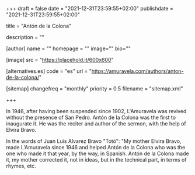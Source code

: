 +++
draft = false
date = "2021-12-31T23:59:55+02:00"
publishdate = "2021-12-31T23:59:55+02:00"

title = "Antón de la Colona"

description = ""

[author]
    name = ""
    homepage = ""
    image=""
    bio=""

[image]
    src = "https://placehold.it/600x600"

[alternatives.es]
    code = "es"
    url = "https://amuravela.com/authors/anton-de-la-colona/"

[sitemap]
  changefreq = "monthly"
  priority = 0.5
  filename = "sitemap.xml"

+++

In 1946, after having been suspended since 1902, L'Amuravela was revived without the presence of San Pedro. Antón de la Colona was the first to inaugurate it. He was the reciter and author of the sermon, with the help of Elvira Bravo.

In the words of Juan Luis Alvarez Bravo "Totó": "My mother Elvira Bravo, made L'Amuravela since 1946 and helped Antón de la Colona who was the one who made it that year, by the way, in Spanish. Antón de la Colona made it, my mother corrected it, not in ideas, but in the technical part, in terms of rhymes, etc.